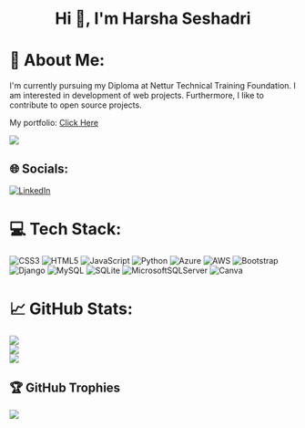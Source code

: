<h1 align="center">Hi 👋, I'm Harsha Seshadri</h1>

# 💫 About Me:
I'm currently pursuing my Diploma at Nettur Technical Training Foundation. I am interested in development of web projects. Furthermore, I like to contribute to open source projects.

My portfolio: [Click Here](https://harsha0304.github.io/portfolio/)

[![](https://visitcount.itsvg.in/api?id=Harsha0304&label=Profile%20Views&color=1&icon=5&pretty=false)](https://visitcount.itsvg.in)

## 🌐 Socials:
[![LinkedIn](https://img.shields.io/badge/LinkedIn-%230077B5.svg?logo=linkedin&logoColor=white)](https://www.linkedin.com/in/harsha-seshadri-86b7b1210/)

# 💻 Tech Stack:
![CSS3](https://img.shields.io/badge/css3-%231572B6.svg?style=for-the-badge&logo=css3&logoColor=white) ![HTML5](https://img.shields.io/badge/html5-%23E34F26.svg?style=for-the-badge&logo=html5&logoColor=white) ![JavaScript](https://img.shields.io/badge/javascript-%23323330.svg?style=for-the-badge&logo=javascript&logoColor=%23F7DF1E) ![Python](https://img.shields.io/badge/python-3670A0?style=for-the-badge&logo=python&logoColor=ffdd54) ![Azure](https://img.shields.io/badge/azure-%230072C6.svg?style=for-the-badge&logo=azure-devops&logoColor=white) ![AWS](https://img.shields.io/badge/AWS-%23FF9900.svg?style=for-the-badge&logo=amazon-aws&logoColor=white) ![Bootstrap](https://img.shields.io/badge/bootstrap-%23563D7C.svg?style=for-the-badge&logo=bootstrap&logoColor=white) ![Django](https://img.shields.io/badge/django-%23092E20.svg?style=for-the-badge&logo=django&logoColor=white) ![MySQL](https://img.shields.io/badge/mysql-%2300f.svg?style=for-the-badge&logo=mysql&logoColor=white) ![SQLite](https://img.shields.io/badge/sqlite-%2307405e.svg?style=for-the-badge&logo=sqlite&logoColor=white) ![MicrosoftSQLServer](https://img.shields.io/badge/Microsoft%20SQL%20Sever-CC2927?style=for-the-badge&logo=microsoft%20sql%20server&logoColor=white) ![Canva](https://img.shields.io/badge/Canva-%2300C4CC.svg?style=for-the-badge&logo=Canva&logoColor=white)

# 📈 GitHub Stats:
![](https://github-readme-stats.vercel.app/api?username=Harsha0304&theme=radical&hide_border=false&include_all_commits=false&count_private=true)<br/>
![](https://github-readme-streak-stats.herokuapp.com/?user=Harsha0304&theme=radical&hide_border=false)<br/>
![](https://github-readme-stats.vercel.app/api/top-langs/?username=Harsha0304&theme=radical&hide_border=false&include_all_commits=false&count_private=true&layout=compact)

## 🏆 GitHub Trophies
![](https://github-profile-trophy.vercel.app/?username=Harsha0304&theme=darkhub&no-frame=false&no-bg=true&margin-w=4)
